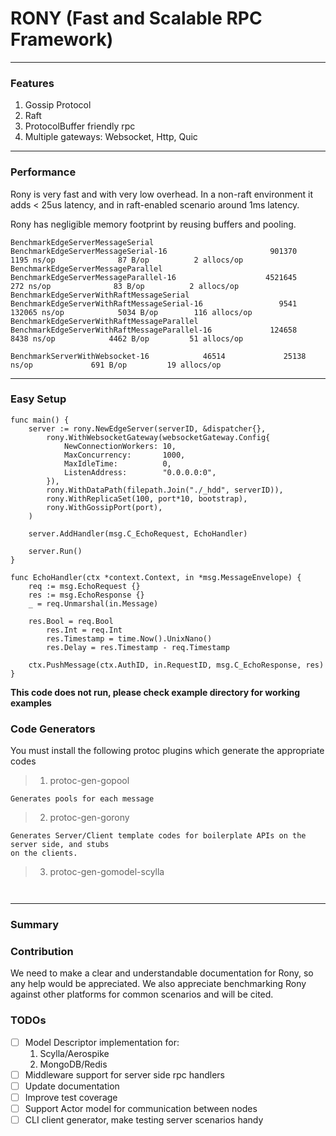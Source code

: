 # RONY  **(Fast and Scalable RPC Framework)**

---
### Features
1. Gossip Protocol
2. Raft
3. ProtocolBuffer friendly rpc
4. Multiple gateways: Websocket, Http, Quic

---
### Performance
Rony is very fast and with very low overhead. In a non-raft environment it adds < 25us latency, and
in raft-enabled scenario around 1ms latency.

Rony has negligible memory footprint by reusing buffers and pooling.

```commandline
BenchmarkEdgeServerMessageSerial
BenchmarkEdgeServerMessageSerial-16                       901370              1195 ns/op              87 B/op          2 allocs/op
BenchmarkEdgeServerMessageParallel
BenchmarkEdgeServerMessageParallel-16                    4521645               272 ns/op              83 B/op          2 allocs/op
BenchmarkEdgeServerWithRaftMessageSerial
BenchmarkEdgeServerWithRaftMessageSerial-16                 9541            132065 ns/op            5034 B/op        116 allocs/op
BenchmarkEdgeServerWithRaftMessageParallel
BenchmarkEdgeServerWithRaftMessageParallel-16             124658              8438 ns/op            4462 B/op         51 allocs/op

BenchmarkServerWithWebsocket-16            46514             25138 ns/op             691 B/op         19 allocs/op
```

---
### Easy Setup
```
func main() {
    server := rony.NewEdgeServer(serverID, &dispatcher{},
    	rony.WithWebsocketGateway(websocketGateway.Config{
    		NewConnectionWorkers: 10,
    		MaxConcurrency:       1000,
    		MaxIdleTime:          0,
    		ListenAddress:        "0.0.0.0:0",
    	}),
    	rony.WithDataPath(filepath.Join("./_hdd", serverID)),
    	rony.WithReplicaSet(100, port*10, bootstrap),
    	rony.WithGossipPort(port),
    )
 
    server.AddHandler(msg.C_EchoRequest, EchoHandler)
    
    server.Run()
}

func EchoHandler(ctx *context.Context, in *msg.MessageEnvelope) {
    req := msg.EchoRequest {}
    res := msg.EchoResponse {}
    _ = req.Unmarshal(in.Message)

    res.Bool = req.Bool
    	res.Int = req.Int
    	res.Timestamp = time.Now().UnixNano()
    	res.Delay = res.Timestamp - req.Timestamp
    
    ctx.PushMessage(ctx.AuthID, in.RequestID, msg.C_EchoResponse, res)
}
```
**This code does not run, please check example directory for working examples**

### Code Generators
You must install the following protoc plugins which generate the appropriate codes
> 1. protoc-gen-gopool
```
Generates pools for each message
```
> 2. protoc-gen-gorony
``` 
Generates Server/Client template codes for boilerplate APIs on the server side, and stubs
on the clients.
```
> 3. protoc-gen-gomodel-scylla
```
 
```
---
### Summary

### Contribution
We need to make a clear and understandable documentation for Rony, so any help would be appreciated. We also appreciate benchmarking Rony 
against other platforms for common scenarios and will be cited.



### TODOs

- [ ] Model Descriptor implementation for:
    1. Scylla/Aerospike
    2. MongoDB/Redis
- [ ] Middleware support for server side rpc handlers
- [ ] Update documentation
- [ ] Improve test coverage
- [ ] Support Actor model for communication between nodes 
- [ ] CLI client generator, make testing server scenarios handy